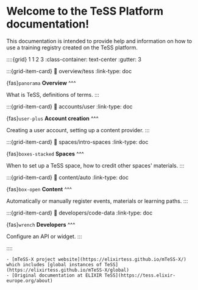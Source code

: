 # Welcome to the TeSS Platform documentation!

This documentation is intended to provide help and information on how to use a training registry created on the TeSS platform.


::::{grid} 1 1 2 3
:class-container: text-center
:gutter: 3

:::{grid-item-card}
:link: overview/tess
:link-type: doc

{fas}`panorama`  **Overview**
^^^

What is TeSS, definitions of terms.
:::

:::{grid-item-card}
:link: accounts/user
:link-type: doc

{fas}`user-plus`  **Account creation**
^^^

Creating a user account, setting up a content provider.
:::

:::{grid-item-card}
:link: spaces/intro-spaces
:link-type: doc

{fas}`boxes-stacked`  **Spaces**
^^^

When to set up a TeSS space, how to credit other spaces' materials.
:::

:::{grid-item-card}
:link: content/auto
:link-type: doc

{fas}`box-open` **Content**
^^^

Automatically or manually register events, materials or learning paths.
:::

:::{grid-item-card}
:link: developers/code-data
:link-type: doc

{fas}`wrench`  **Developers**
^^^

Configure an API or widget.
:::


::::


```{seealso} 
- [mTeSS-X project website](https://elixirtess.github.io/mTeSS-X/) which includes [global instances of TeSS](https://elixirtess.github.io/mTeSS-X/global)
- [Original documentation at ELIXIR TeSS](https://tess.elixir-europe.org/about)
```